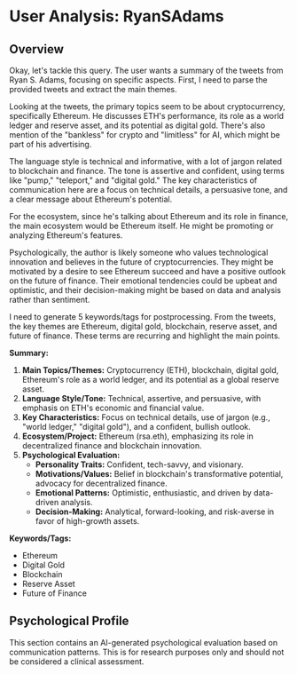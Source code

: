 # User Analysis: RyanSAdams

## Overview

<think>
Okay, let's tackle this query. The user wants a summary of the tweets from Ryan S. Adams, focusing on specific aspects. First, I need to parse the provided tweets and extract the main themes.

Looking at the tweets, the primary topics seem to be about cryptocurrency, specifically Ethereum. He discusses ETH's performance, its role as a world ledger and reserve asset, and its potential as digital gold. There's also mention of the "bankless" for crypto and "limitless" for AI, which might be part of his advertising. 

The language style is technical and informative, with a lot of jargon related to blockchain and finance. The tone is assertive and confident, using terms like "pump," "teleport," and "digital gold." The key characteristics of communication here are a focus on technical details, a persuasive tone, and a clear message about Ethereum's potential.

For the ecosystem, since he's talking about Ethereum and its role in finance, the main ecosystem would be Ethereum itself. He might be promoting or analyzing Ethereum's features. 

Psychologically, the author is likely someone who values technological innovation and believes in the future of cryptocurrencies. They might be motivated by a desire to see Ethereum succeed and have a positive outlook on the future of finance. Their emotional tendencies could be upbeat and optimistic, and their decision-making might be based on data and analysis rather than sentiment.

I need to generate 5 keywords/tags for postprocessing. From the tweets, the key themes are Ethereum, digital gold, blockchain, reserve asset, and future of finance. These terms are recurring and highlight the main points.
</think>

**Summary:**  
1. **Main Topics/Themes:** Cryptocurrency (ETH), blockchain, digital gold, Ethereum's role as a world ledger, and its potential as a global reserve asset.  
2. **Language Style/Tone:** Technical, assertive, and persuasive, with emphasis on ETH's economic and financial value.  
3. **Key Characteristics:** Focus on technical details, use of jargon (e.g., "world ledger," "digital gold"), and a confident, bullish outlook.  
4. **Ecosystem/Project:** Ethereum (rsa.eth), emphasizing its role in decentralized finance and blockchain innovation.  
5. **Psychological Evaluation:**  
   - **Personality Traits:** Confident, tech-savvy, and visionary.  
   - **Motivations/Values:** Belief in blockchain's transformative potential, advocacy for decentralized finance.  
   - **Emotional Patterns:** Optimistic, enthusiastic, and driven by data-driven analysis.  
   - **Decision-Making:** Analytical, forward-looking, and risk-averse in favor of high-growth assets.  

**Keywords/Tags:**  
- Ethereum  
- Digital Gold  
- Blockchain  
- Reserve Asset  
- Future of Finance

## Psychological Profile

This section contains an AI-generated psychological evaluation based on communication patterns. This is for research purposes only and should not be considered a clinical assessment.